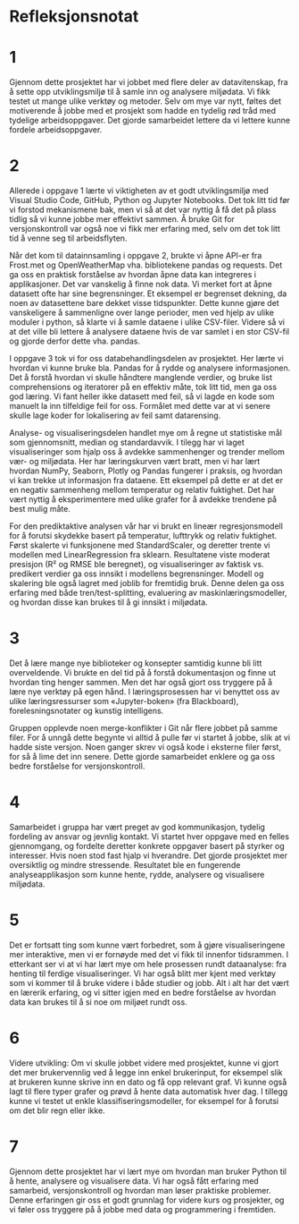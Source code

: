 # Refleksjonsnotat
# 1
Gjennom dette prosjektet har vi jobbet med flere deler av datavitenskap, fra å sette opp utviklingsmiljø til å samle inn og analysere miljødata. Vi fikk testet ut mange ulike verktøy og metoder. Selv om mye var nytt, føltes det motiverende å jobbe med et prosjekt som hadde en tydelig rød tråd med tydelige arbeidsoppgaver. Det gjorde samarbeidet lettere da vi lettere kunne fordele arbeidsoppgaver. 
# 2
Allerede i oppgave 1 lærte vi viktigheten av et godt utviklingsmiljø med Visual Studio Code, GitHub, Python og Jupyter Notebooks. Det tok litt tid før vi forstod mekanismene bak, men vi så at det var nyttig å få det på plass tidlig så vi kunne jobbe mer effektivt sammen. Å bruke Git for versjonskontroll var også noe vi fikk mer erfaring med, selv om det tok litt tid å venne seg til arbeidsflyten. 

Når det kom til datainnsamling i oppgave 2, brukte vi åpne API-er fra Frost.met og OpenWeatherMap vha. bibliotekene pandas og requests. Det ga oss en praktisk forståelse av hvordan åpne data kan integreres i applikasjoner. Det var vanskelig å finne nok data. Vi merket fort at åpne datasett ofte har sine begrensninger. Et eksempel er begrenset dekning, da noen av datasettene bare dekket visse tidspunkter. Dette kunne gjøre det vanskeligere å sammenligne over lange perioder, men ved hjelp av ulike moduler i python, så klarte vi å samle dataene i ulike CSV-filer. Videre så vi at det ville bli lettere å analysere dataene hvis de var samlet i en stor CSV-fil og gjorde derfor dette vha. pandas.

I oppgave 3 tok vi for oss databehandlingsdelen av prosjektet. Her lærte vi hvordan vi kunne bruke bla. Pandas for å rydde og analysere informasjonen. Det å forstå hvordan vi skulle håndtere manglende verdier, og bruke list comprehensions og iteratorer på en effektiv måte, tok litt tid, men ga oss god læring. Vi fant heller ikke datasett med feil, så vi lagde en kode som manuelt la inn tilfeldige feil for oss. Formålet med dette var at vi senere skulle lage koder for lokalisering av feil samt datarensing. 

Analyse- og visualiseringsdelen handlet mye om å regne ut statistiske mål som gjennomsnitt, median og standardavvik. I tilegg har vi laget visualiseringer som hjalp oss å avdekke sammenhenger og trender mellom vær- og miljødata. Her har læringskurven vært bratt, men vi har lært  hvordan NumPy, Seaborn, Plotly og Pandas fungerer i praksis, og hvordan vi kan trekke ut informasjon fra dataene. Ett eksempel på dette er at det er en negativ sammenheng mellom temperatur og relativ fuktighet. Det har vært nyttig å eksperimentere med ulike grafer for å avdekke trendene på best mulig måte.

For den prediktaktive analysen vår har vi brukt en lineær regresjonsmodell for å forutsi skydekke basert på temperatur, lufttrykk og relativ fuktighet. Først skalerte vi funksjonene med StandardScaler, og deretter trente vi modellen med LinearRegression fra sklearn. Resultatene viste moderat presisjon (R² og RMSE ble beregnet), og visualiseringer av faktisk vs. predikert verdier ga oss innsikt i modellens begrensninger. Modell og skalering ble også lagret med joblib for fremtidig bruk. Denne delen ga oss erfaring med både tren/test-splitting, evaluering av maskinlæringsmodeller, og hvordan disse kan brukes til å gi innsikt i miljødata.

# 3 
Det å lære mange nye biblioteker og konsepter samtidig kunne bli litt overveldende. Vi brukte en del tid på å forstå dokumentasjon og finne ut hvordan ting henger sammen. Men det har også gjort oss tryggere på å lære nye verktøy på egen hånd. I læringsprosessen har vi benyttet oss av ulike læringsressurser som «Jupyter-boken» (fra Blackboard), forelesningsnotater og kunstig intelligens. 

Gruppen opplevde noen merge-konflikter i Git når flere jobbet på samme filer. For å unngå dette begynte vi alltid å pulle før vi startet å jobbe, slik at vi hadde siste versjon. Noen ganger skrev vi også kode i eksterne filer først, for så å lime det inn senere. Dette gjorde samarbeidet enklere og ga oss bedre forståelse for versjonskontroll.


# 4
Samarbeidet i gruppa har vært preget av god kommunikasjon, tydelig fordeling av ansvar og jevnlig kontakt. Vi startet hver oppgave med en felles gjennomgang, og fordelte deretter konkrete oppgaver basert på styrker og interesser. Hvis noen stod fast hjalp vi hverandre. Det gjorde prosjektet mer oversiktlig og mindre stressende. Resultatet ble en fungerende analyseapplikasjon som kunne hente, rydde, analysere og visualisere miljødata. 

# 5
Det er fortsatt ting som kunne vært forbedret, som å gjøre visualiseringene mer interaktive, men vi er fornøyde med det vi fikk til innenfor tidsrammen. I etterkant ser vi at vi har lært mye om hele prosessen rundt dataanalyse: fra henting til ferdige visualiseringer. Vi har også blitt mer kjent med verktøy som vi kommer til å bruke videre i både studier og jobb. Alt i alt har det vært en lærerik erfaring, og vi sitter igjen med en bedre forståelse av hvordan data kan brukes til å si noe om miljøet rundt oss.


# 6
Videre utvikling:
Om vi skulle jobbet videre med prosjektet, kunne vi gjort det mer brukervennlig ved å legge inn enkel brukerinput, for eksempel slik at brukeren kunne skrive inn en dato og få opp relevant graf. Vi kunne også lagt til flere typer grafer og prøvd å hente data automatisk hver dag. I tillegg kunne vi testet ut enkle klassifiseringsmodeller, for eksempel for å forutsi om det blir regn eller ikke.

# 7
Gjennom dette prosjektet har vi lært mye om hvordan man bruker Python til å hente, analysere og visualisere data. Vi har også fått erfaring med samarbeid, versjonskontroll og hvordan man løser praktiske problemer. Denne erfaringen gir oss et godt grunnlag for videre kurs og prosjekter, og vi føler oss tryggere på å jobbe med data og programmering i fremtiden.
